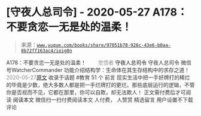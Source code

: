 # [守夜人总司令] - 2020-05-27 A178：不要贪恋一无是处的温柔！

> 来源：[`www.yuque.com/books/share/97051b78-926c-43e6-b0aa-0b72ff163ac4/ioig0n`](https://www.yuque.com/books/share/97051b78-926c-43e6-b0aa-0b72ff163ac4/ioig0n)

<ne-p id="520f42f3293818f927861ebbd5b15da4_p_0" data-lake-id="520f42f3293818f927861ebbd5b15da4_p_0"><ne-text id="ubefdd1cd" style="color: rgb(51, 51, 51);">A178：不要贪恋一无是处的温柔！</ne-text></ne-p> <ne-p id="91b57e20dcf4d1123dc198bf6c2caeed" data-lake-id="91b57e20dcf4d1123dc198bf6c2caeed"><ne-text id="u82e7e401" ne-fontsize="12" style="color: rgb(255, 255, 255);">原创</ne-text><ne-text id="uefc6dde7" style="color: rgb(140, 140, 140);">觉悟者</ne-text> <ne-text id="u1bd35228" ne-fontsize="14">守夜人总司令</ne-text></ne-p> <ne-p id="0a37e8ee180fcde5de8df7ec266b9ab6" data-lake-id="0a37e8ee180fcde5de8df7ec266b9ab6"><ne-text id="u697daafd" ne-fontsize="14" ne-bold="true" style="color: rgb(51, 51, 51);">守夜人总司令</ne-text></ne-p> <ne-p id="406361ee14d7559819036bfe869bd93e" data-lake-id="406361ee14d7559819036bfe869bd93e"><ne-text id="u6100d34b" ne-fontsize="14" style="color: rgb(51, 51, 51);">微信号</ne-text><ne-text id="u33b1385a" ne-fontsize="14" style="color: rgb(51, 51, 51);">WatcherCommander</ne-text></ne-p> <ne-p id="b477b87416083f404f8cb72c1ad71a20" data-lake-id="b477b87416083f404f8cb72c1ad71a20"><ne-text id="uf5e56940" ne-fontsize="14" style="color: rgb(51, 51, 51);">功能介绍</ne-text><ne-text id="ueaa4cd69" ne-fontsize="14" style="color: rgb(51, 51, 51);">结构学：生命体在其生存结构中的求存之道！</ne-text></ne-p> <ne-p id="a5c3ec2b66d854ab5f2151ab9fe8d34d" data-lake-id="a5c3ec2b66d854ab5f2151ab9fe8d34d"><ne-text id="u39c59522" style="color: rgb(140, 140, 140);">2020-05-27</ne-text>[<ne-text id="u87a28569" ne-fontsize="14">原文</ne-text>](https://mp.weixin.qq.com/s?__biz=MzAxNDk1NjI2Mw==&mid=2247485259&idx=1&sn=c46eb58cf71fc316608279b1e10828b8&chksm=9b8a24c3acfdadd57781ee9631cc06ed50551cc15141d155f54fa20dcf69c653825673104680&scene=27#wechat_redirect&cpage=211)</ne-p> <ne-p id="d95d86082d2449608a9666f89900a241" data-lake-id="d95d86082d2449608a9666f89900a241"><ne-text id="u52405c6a" style="color: rgb(51, 51, 51);">收录于话题</ne-text></ne-p> <ne-p id="62fb43141df2021aed526a9e43182354" data-lake-id="62fb43141df2021aed526a9e43182354"><ne-text id="uc0540343" style="color: rgb(51, 51, 51);">#教育</ne-text></ne-p> <ne-p id="e866b4c1d809d3d440b4213a289b132c" data-lake-id="e866b4c1d809d3d440b4213a289b132c"><ne-text id="ucfc7b726" style="color: rgb(51, 51, 51);">51 个</ne-text></ne-p> <ne-p id="7ad5b5fb28ce4a55b4e550bd2c9b7c8c" data-lake-id="7ad5b5fb28ce4a55b4e550bd2c9b7c8c"><ne-text id="u06a362bd" style="color: rgb(51, 51, 51);">前言</ne-text></ne-p> <ne-p id="6a8255c497fdf7c42d61d424ce53f8d0" data-lake-id="6a8255c497fdf7c42d61d424ce53f8d0"><ne-text id="u34b7d8b9" style="color: rgb(51, 51, 51);">现实生活中把一手好牌打的稀烂的毕竟是少数，绝大多数人都是把一手烂牌打的更烂。那些底层运行的逻辑，不管你是否视而不见，它都在那里，你可以自欺，却无法欺人！</ne-text></ne-p> <ne-p id="f6bf7ebdbe53334cbc931fefb80c92cc" data-lake-id="f6bf7ebdbe53334cbc931fefb80c92cc" ne-alignment="center"><ne-text id="u30746d6a" style="color: rgb(51, 51, 51);">正文需付费后才可阅读</ne-text></ne-p> <ne-p id="fc3df1b4058185f6d4150f6d9512d529" data-lake-id="fc3df1b4058185f6d4150f6d9512d529" ne-alignment="center"><ne-text id="ud44f53e4">阅读本文</ne-text></ne-p> <ne-p id="3aea7c758858e6bb804b6976f6845807" data-lake-id="3aea7c758858e6bb804b6976f6845807" ne-alignment="center"><ne-text id="u86552188" style="color: rgb(51, 51, 51);">微信扫一扫付费阅读本文</ne-text></ne-p> <ne-p id="9f68600240b4958064a5684bf226ec39" data-lake-id="9f68600240b4958064a5684bf226ec39" ne-alignment="center"><ne-text id="u03cc5e5a" style="color: rgb(51, 51, 51);">人付费</ne-text><ne-text id="u69a4968f" ne-fontsize="13" style="color: rgb(51, 51, 51);">， 人赞赏</ne-text></ne-p> <ne-h3 id="RWBMx" data-lake-id="RWBMx"><ne-heading-ext><ne-heading-anchor></ne-heading-anchor><ne-heading-fold></ne-heading-fold></ne-heading-ext><ne-heading-content><ne-text id="u778e9f71" ne-fontsize="16" style="color: rgb(51, 51, 51);">精选留言</ne-text></ne-heading-content></ne-h3> <ne-p id="bf4e0088d4b03329810263fd69a2e0c4" data-lake-id="bf4e0088d4b03329810263fd69a2e0c4"><ne-text id="udfdf4a6d" style="color: rgb(51, 51, 51);">用户设置不下载评论</ne-text></ne-p>